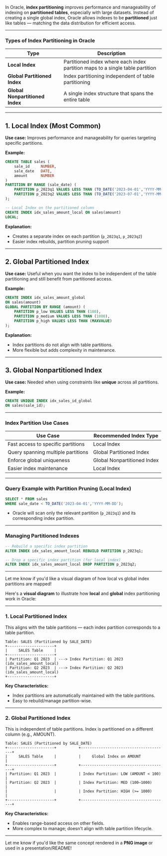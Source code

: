 In Oracle, **index partitioning** improves performance and manageability of indexing on **partitioned tables**, especially with large datasets. Instead of creating a single global index, Oracle allows indexes to be **partitioned** just like tables — matching the data distribution for efficient access.

---

### **Types of Index Partitioning in Oracle**

| Type                    | Description                                                                 |
|-------------------------|-----------------------------------------------------------------------------|
| **Local Index**         | Partitioned index where each index partition maps to a single table partition |
| **Global Partitioned Index** | Index partitioning independent of table partitioning                          |
| **Global Nonpartitioned Index** | A single index structure that spans the entire table                      |

---

## **1. Local Index (Most Common)**

**Use case:** Improves performance and manageability for queries targeting specific partitions.

**Example:**
```sql
CREATE TABLE sales (
    sale_id     NUMBER,
    sale_date   DATE,
    amount      NUMBER
)
PARTITION BY RANGE (sale_date) (
    PARTITION p_2023q1 VALUES LESS THAN (TO_DATE('2023-04-01','YYYY-MM-DD')),
    PARTITION p_2023q2 VALUES LESS THAN (TO_DATE('2023-07-01','YYYY-MM-DD'))
);

-- Local Index on the partitioned column
CREATE INDEX idx_sales_amount_local ON sales(amount)
LOCAL;
```

**Explanation:**
- Creates a separate index on each partition (`p_2023q1`, `p_2023q2`)
- Easier index rebuilds, partition pruning support

---

## **2. Global Partitioned Index**

**Use case:** Useful when you want the index to be independent of the table partitioning and still benefit from partitioned access.

**Example:**
```sql
CREATE INDEX idx_sales_amount_global
ON sales(amount)
GLOBAL PARTITION BY RANGE (amount) (
    PARTITION p_low VALUES LESS THAN (100),
    PARTITION p_medium VALUES LESS THAN (1000),
    PARTITION p_high VALUES LESS THAN (MAXVALUE)
);
```

**Explanation:**
- Index partitions do not align with table partitions.
- More flexible but adds complexity in maintenance.

---

## **3. Global Nonpartitioned Index**

**Use case:** Needed when using constraints like **unique** across all partitions.

**Example:**
```sql
CREATE UNIQUE INDEX idx_sales_id_global
ON sales(sale_id);
```

---

### **Index Partition Use Cases**

| Use Case                           | Recommended Index Type           |
|------------------------------------|----------------------------------|
| Fast access to specific partitions | Local Index                      |
| Query spanning multiple partitions | Global Partitioned Index         |
| Enforce global uniqueness          | Global Nonpartitioned Index      |
| Easier index maintenance           | Local Index                      |

---

### **Query Example with Partition Pruning (Local Index)**

```sql
SELECT * FROM sales
WHERE sale_date < TO_DATE('2023-04-01','YYYY-MM-DD');
```

- Oracle will scan only the relevant partition (`p_2023q1`) and its corresponding index partition.

---

### **Managing Partitioned Indexes**

```sql
-- Rebuild a specific index partition
ALTER INDEX idx_sales_amount_local REBUILD PARTITION p_2023q1;

-- Drop a specific index partition (for local index)
ALTER INDEX idx_sales_amount_local DROP PARTITION p_2023q2;
```

---

Let me know if you'd like a visual diagram of how local vs global index partitions are mapped!

Here's a **visual diagram** to illustrate how **local** and **global** index partitioning work in Oracle:

---

### **1. Local Partitioned Index**

This aligns with the table partitions — each index partition corresponds to a table partition.

```
Table: SALES (Partitioned by SALE_DATE)
+---------------------+
|     SALES Table     |
+---------------------+
| Partition: Q1 2023  | ---> Index Partition: Q1 2023 (idx_sales_amount_local)
| Partition: Q2 2023  | ---> Index Partition: Q2 2023 (idx_sales_amount_local)
+---------------------+
```

**Key Characteristics:**
- Index partitions are automatically maintained with the table partitions.
- Easy to rebuild/manage partition-wise.

---

### **2. Global Partitioned Index**

This is independent of table partitions. Index is partitioned on a different column (e.g., AMOUNT).

```
Table: SALES (Partitioned by SALE_DATE)
+---------------------+          +---------------------------------------+
|     SALES Table     |          |     Global Index on AMOUNT           |
+---------------------+          +---------------------------------------+
| Partition: Q1 2023  |          | Index Partition: LOW (AMOUNT < 100)  |
| Partition: Q2 2023  |          | Index Partition: MED (100–1000)      |
|                     |          | Index Partition: HIGH (>= 1000)      |
+---------------------+          +---------------------------------------+
```

**Key Characteristics:**
- Enables range-based access on other fields.
- More complex to manage; doesn't align with table partition lifecycle.

---

Let me know if you'd like the same concept rendered in a **PNG image** or used in a presentation/README!